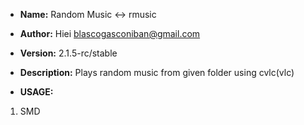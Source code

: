 * **Name:** Random Music <-> rmusic

* **Author:** Hiei <blascogasconiban@gmail.com>

* **Version:** 2.1.5-rc/stable

* **Description:**
              Plays random music from given folder using cvlc(vlc)

* **USAGE:**
1. SMD